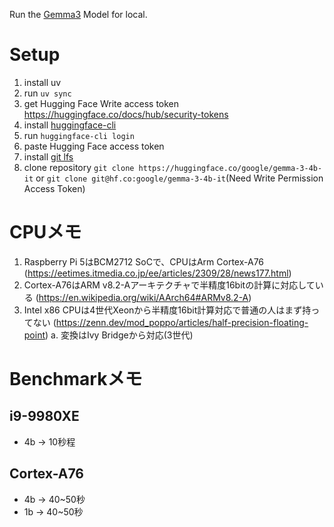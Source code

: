 Run the [Gemma3](https://huggingface.co/google/gemma-3-4b-it) Model for local.

# Setup

1. install uv
2. run `uv sync`
3. get Hugging Face Write access token https://huggingface.co/docs/hub/security-tokens
4. install [huggingface-cli](https://huggingface.co/docs/huggingface_hub/main/guides/cli)
5. run `huggingface-cli login`
6. paste Hugging Face access token
7. install [git lfs](https://github.com/git-lfs/git-lfs/wiki/Installation)
8. clone repository `git clone https://huggingface.co/google/gemma-3-4b-it` or `git clone git@hf.co:google/gemma-3-4b-it`(Need Write Permission Access Token)


# CPUメモ

1. Raspberry Pi 5はBCM2712 SoCで、CPUはArm Cortex-A76 (https://eetimes.itmedia.co.jp/ee/articles/2309/28/news177.html)
2. Cortex-A76はARM v8.2-Aアーキテクチャで半精度16bitの計算に対応している (https://en.wikipedia.org/wiki/AArch64#ARMv8.2-A)
3. Intel x86 CPUは4世代Xeonから半精度16bit計算対応で普通の人はまず持ってない (https://zenn.dev/mod_poppo/articles/half-precision-floating-point)
    a. 変換はIvy Bridgeから対応(3世代)

# Benchmarkメモ

## i9-9980XE

- 4b -> 10秒程

## Cortex-A76

- 4b -> 40~50秒
- 1b -> 40~50秒
